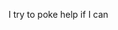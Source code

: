 I try to poke help if I can

<!---
PyroNicampt/PyroNicampt is a ✨ special ✨ repository because its `README.md` (this file) appears on your GitHub profile.
You can click the Preview link to take a look at your changes.
--->

